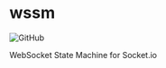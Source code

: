 # wssm

![GitHub](https://img.shields.io/github/license/mikerudolph/wssm)

WebSocket State Machine for Socket.io

